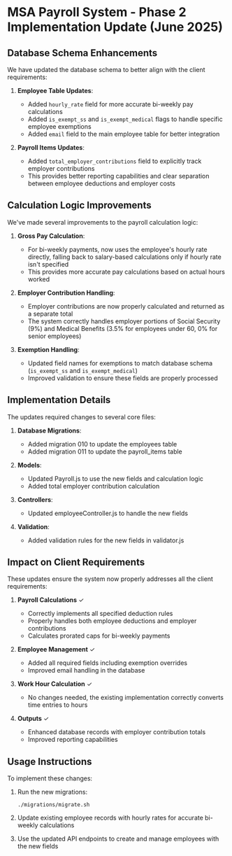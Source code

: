 # MSA Payroll System - Phase 2 Implementation Update (June 2025)

## Database Schema Enhancements

We have updated the database schema to better align with the client requirements:

1. **Employee Table Updates**:
   - Added `hourly_rate` field for more accurate bi-weekly pay calculations
   - Added `is_exempt_ss` and `is_exempt_medical` flags to handle specific employee exemptions
   - Added `email` field to the main employee table for better integration

2. **Payroll Items Updates**:
   - Added `total_employer_contributions` field to explicitly track employer contributions
   - This provides better reporting capabilities and clear separation between employee deductions and employer costs

## Calculation Logic Improvements

We've made several improvements to the payroll calculation logic:

1. **Gross Pay Calculation**:
   - For bi-weekly payments, now uses the employee's hourly rate directly, falling back to salary-based calculations only if hourly rate isn't specified
   - This provides more accurate pay calculations based on actual hours worked

2. **Employer Contribution Handling**:
   - Employer contributions are now properly calculated and returned as a separate total
   - The system correctly handles employer portions of Social Security (9%) and Medical Benefits (3.5% for employees under 60, 0% for senior employees)

3. **Exemption Handling**:
   - Updated field names for exemptions to match database schema (`is_exempt_ss` and `is_exempt_medical`)
   - Improved validation to ensure these fields are properly processed

## Implementation Details

The updates required changes to several core files:

1. **Database Migrations**:
   - Added migration 010 to update the employees table
   - Added migration 011 to update the payroll_items table

2. **Models**:
   - Updated Payroll.js to use the new fields and calculation logic
   - Added total employer contribution calculation

3. **Controllers**:
   - Updated employeeController.js to handle the new fields

4. **Validation**:
   - Added validation rules for the new fields in validator.js

## Impact on Client Requirements

These updates ensure the system now properly addresses all the client requirements:

1. **Payroll Calculations** ✓
   - Correctly implements all specified deduction rules
   - Properly handles both employee deductions and employer contributions
   - Calculates prorated caps for bi-weekly payments

2. **Employee Management** ✓
   - Added all required fields including exemption overrides
   - Improved email handling in the database

3. **Work Hour Calculation** ✓
   - No changes needed, the existing implementation correctly converts time entries to hours

4. **Outputs** ✓
   - Enhanced database records with employer contribution totals
   - Improved reporting capabilities

## Usage Instructions

To implement these changes:

1. Run the new migrations:
   ```
   ./migrations/migrate.sh
   ```

2. Update existing employee records with hourly rates for accurate bi-weekly calculations

3. Use the updated API endpoints to create and manage employees with the new fields
